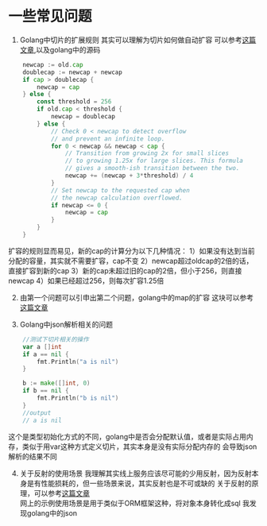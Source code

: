 # 一些常见问题
1. Golang中切片的扩展规则
其实可以理解为切片如何做自动扩容
可以参考[这篇文章](https://draveness.me/golang/docs/part2-foundation/ch03-datastructure/golang-array-and-slice/),以及golang中的源码
``` go
	newcap := old.cap
	doublecap := newcap + newcap
	if cap > doublecap {
		newcap = cap
	} else {
		const threshold = 256
		if old.cap < threshold {
			newcap = doublecap
		} else {
			// Check 0 < newcap to detect overflow
			// and prevent an infinite loop.
			for 0 < newcap && newcap < cap {
				// Transition from growing 2x for small slices
				// to growing 1.25x for large slices. This formula
				// gives a smooth-ish transition between the two.
				newcap += (newcap + 3*threshold) / 4
			}
			// Set newcap to the requested cap when
			// the newcap calculation overflowed.
			if newcap <= 0 {
				newcap = cap
			}
		}
	}
```
扩容的规则显而易见，新的cap的计算分为以下几种情况：
1）如果没有达到当前分配的容量，其实就不需要扩容，cap不变
2）newcap超过oldcap的2倍的话，直接扩容到新的cap
3）新的cap未超过旧的cap的2倍，但小于256，则直接newcap
4）如果已经超过256，则每次扩容1.25倍

2. 由第一个问题可以引申出第二个问题，golang中的map的扩容
这块可以参考[这篇文章](https://draveness.me/golang/docs/part2-foundation/ch03-datastructure/golang-hashmap/)

3. Golang中json解析相关的问题

``` go
	//测试下切片相关的操作
	var a []int
	if a == nil {
		fmt.Println("a is nil")
	}

	b := make([]int, 0)
	if b == nil {
		fmt.Println("b is nil")
	}
	//output
	// a is nil

```
这个是类型初始化方式的不同，golang中是否会分配默认值，或者是实际占用内存，类似于用var这种方式定义切片，其实本身是没有实际分配内存的
会导致json解析的结果不同

4. 关于反射的使用场景
我理解其实线上服务应该尽可能的少用反射，因为反射本身是有性能损耗的，但一些场景来说，其实反射也是不可或缺的
关于反射的原理，可以参考[这篇文章](https://mp.weixin.qq.com/s/298AO5no7MUlDGGGK9aPeQ)  
网上的示例使用场景是用于类似于ORM框架这种，将对象本身转化成sql
我发现golang中的json

